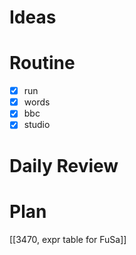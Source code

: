 # Ideas
# Routine
- [x] run
- [x] words
- [x] bbc
- [x] studio
# Daily Review

# Plan
[[3470, expr table for FuSa]]